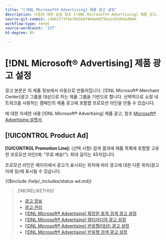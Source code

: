 ```yaml
---
title: "[!DNL Microsoft® Advertising] 제품 광고 설정"
description: 다음에 대한 설정 참조 [!DNL Microsoft® Advertising] 제품 광고.
source-git-commit: cd461f73f4a70a5647844a6075ba1c65d64a9b04
workflow-type: tm+mt
source-wordcount: '137'
ht-degree: 0%

---
```


# [!DNL Microsoft® Advertising] 제품 광고 설정

광고 본문은 의 제품 정보에서 자동으로 만들어집니다. [!DNL Microsoft® Merchant Center]광고 그룹을 대상으로 하는 제품 그룹을 기반으로 합니다. 선택적으로 쇼핑 네트워크를 사용하는 캠페인의 제품 광고에 포함할 프로모션 라인을 만들 수 있습니다.

에 대한 자세한 내용 [!DNL Microsoft® Advertising] 제품 광고, 참조 [Microsoft® Advertising 설명서](https://help.ads.microsoft.com/#apex/3/en/51082).

## [!UICONTROL Product Ad]

**[!UICONTROL Promotion Line]:** (선택 사항) 검색 결과에 제품 목록에 포함할 고유한 프로모션 라인(예: &quot;무료 배송!&quot;). 최대 길이는 45자입니다.

프로모션 라인은 페이지에서 광고가 표시되는 위치에 따라 광고에 대한 다른 위치(광고 아래 등)에 표시될 수 있습니다.

<!-- **[!UICONTROL Status]:** -->

{{$include /help/_includes/status-ad.md}}

>[!MORELIKETHIS]
>
>* [광고 정보](ad-about.md)
>* [광고 관리](ad-manage.md)
>* [[!DNL Microsoft® Advertising] 확장된 동적 검색 광고 설정](ad-settings-microsoft-dsa.md)
>* [[!DNL Microsoft® Advertising] 멀티미디어 광고 설정](ad-settings-microsoft-multimedia.md)
>* [[!DNL Microsoft® Advertising] 반응형(대상) 광고 설정](ad-settings-microsoft-responsive.md)
>* [[!DNL Microsoft® Advertising] 반응형 검색 광고 설정](ad-settings-microsoft-rsa.md)

